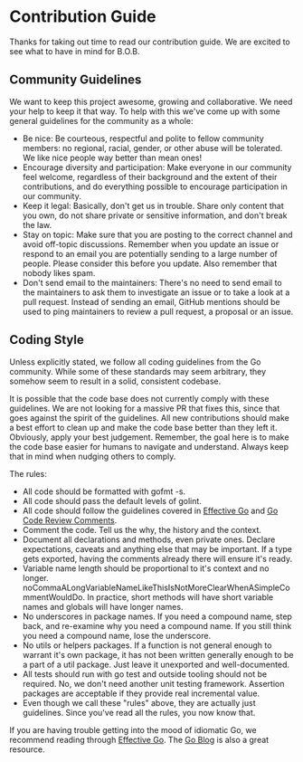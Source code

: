 # Contribution Guide

Thanks for taking out time to read our contribution guide. We are excited to see
what to have in mind for B.O.B.

## Community Guidelines

We want to keep this project awesome, growing and collaborative. We need your
help to keep it that way. To help with this we've come up with some general
guidelines for the community as a whole:
- Be nice: Be courteous, respectful and polite to fellow community members: no
  regional, racial, gender, or other abuse will be tolerated. We like nice
  people way better than mean ones!
- Encourage diversity and participation: Make everyone in our community feel
  welcome, regardless of their background and the extent of their contributions,
  and do everything possible to encourage participation in our community.
- Keep it legal: Basically, don't get us in trouble. Share only content that you
  own, do not share private or sensitive information, and don't break the law.
- Stay on topic: Make sure that you are posting to the correct channel and avoid
  off-topic discussions. Remember when you update an issue or respond to an
  email you are potentially sending to a large number of people. Please consider
  this before you update. Also remember that nobody likes spam.
- Don't send email to the maintainers: There's no need to send email to the
  maintainers to ask them to investigate an issue or to take a look at a pull
  request. Instead of sending an email, GitHub mentions should be used to ping
  maintainers to review a pull request, a proposal or an issue.

## Coding Style

Unless explicitly stated, we follow all coding guidelines from the Go community.
While some of these standards may seem arbitrary, they somehow seem to result in
a solid, consistent codebase.

It is possible that the code base does not currently comply with these
guidelines. We are not looking for a massive PR that fixes this, since that goes
against the spirit of the guidelines. All new contributions should make a best
effort to clean up and make the code base better than they left it. Obviously,
apply your best judgement. Remember, the goal here is to make the code base
easier for humans to navigate and understand. Always keep that in mind when
nudging others to comply.

The rules:

- All code should be formatted with gofmt -s.
- All code should pass the default levels of golint.
- All code should follow the guidelines covered in [Effective
  Go](http://golang.org/doc/effective_go.html) and [Go Code Review
  Comments](https://github.com/golang/go/wiki/CodeReviewComments).
- Comment the code. Tell us the why, the history and the context.
- Document all declarations and methods, even private ones. Declare
  expectations, caveats and anything else that may be important. If a type gets
  exported, having the comments already there will ensure it's ready.
- Variable name length should be proportional to it's context and no longer.
  noCommaALongVariableNameLikeThisIsNotMoreClearWhenASimpleCommentWouldDo. In
  practice, short methods will have short variable names and globals will have
  longer names.
- No underscores in package names. If you need a compound name, step back, and
  re-examine why you need a compound name. If you still think you need a
  compound name, lose the underscore.
- No utils or helpers packages. If a function is not general enough to warrant
  it's own package, it has not been written generally enough to be a part of a
  util package. Just leave it unexported and well-documented.
- All tests should run with go test and outside tooling should not be required.
  No, we don't need another unit testing framework. Assertion packages are
  acceptable if they provide real incremental value.
- Even though we call these "rules" above, they are actually just guidelines.
  Since you've read all the rules, you now know that.

If you are having trouble getting into the mood of idiomatic Go, we recommend
reading through [Effective Go](http://golang.org/doc/effective_go.html). The [Go
Blog](https://blog.golang.org/) is also a great resource.